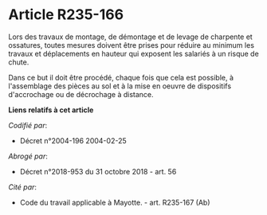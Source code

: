 # Article R235-166

Lors des travaux de montage, de démontage et de levage de charpente et ossatures, toutes mesures doivent être prises pour
réduire au minimum les travaux et déplacements en hauteur qui exposent les salariés à un risque de chute.

Dans ce but il doit être procédé, chaque fois que cela est possible, à l'assemblage des pièces au sol et à la mise en oeuvre
de dispositifs d'accrochage ou de décrochage à distance.

**Liens relatifs à cet article**

_Codifié par_:

  - Décret n°2004-196 2004-02-25

_Abrogé par_:

  - Décret n°2018-953 du 31 octobre 2018 - art. 56

_Cité par_:

  - Code du travail applicable à Mayotte. - art. R235-167 (Ab)
